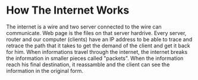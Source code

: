 # How The Internet Works

The internet is a wire and two server connected to the wire can communicate. Web page is the files on that server hardrive. Every server, router and our computer (clients) have an IP address to be able to trace and retrace the path that it takes to get the demand of the client and get it back for him.
When informations travel through the internet, the internet breaks the information in smaller pieces called "packets". When the information reach his final destination, it reassamble and the client can see the information in the original form.